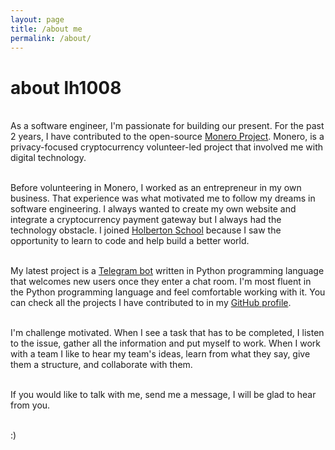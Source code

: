 ```yaml
---
layout: page
title: /about me
permalink: /about/
---
```


# about lh1008

<br>As a software engineer, I'm passionate for building our present. For the past 2 years, I have contributed to the open-source [Monero Project](https://web.getmonero.org/). Monero, is a privacy-focused cryptocurrency volunteer-led project that involved me with digital technology.

<br>Before volunteering in Monero, I worked as an entrepreneur in my own business. That experience was what motivated me to follow my dreams in software engineering. I always wanted to create my own website and integrate a cryptocurrency payment gateway but I always had the technology obstacle. I joined [Holberton School](https://www.holbertonschool.com/) because I saw the opportunity to learn to code and help build a better world.

<br>My latest project is a [Telegram bot](https://repo.getmonero.org/lh1008/monerojobsbot) written in Python programming language that welcomes new users once they enter a chat room. I'm most fluent in the Python programming language and feel comfortable working with it. You can check all the projects I have contributed to in my [GitHub profile](https://github.com/lh1008/).

<br>I'm challenge motivated. When I see a task that has to be completed, I listen to the issue, gather all the information and put myself to work. When I work with a team I like to hear my team's ideas, learn from what they say, give them a structure, and collaborate with them.

<br>If you would like to talk with me, send me a message, I will be glad to hear from you.

<br>:)